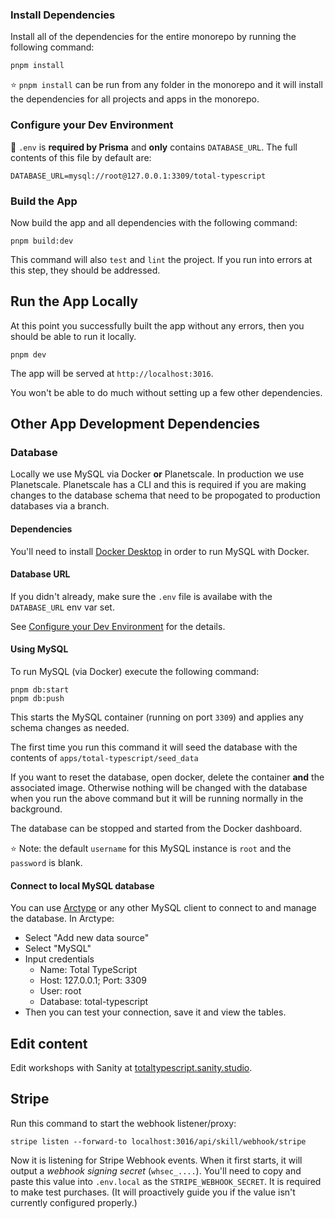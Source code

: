 ### Install Dependencies

Install all of the dependencies for the entire monorepo by running the following command:

```shell
pnpm install
```

⭐️ `pnpm install` can be run from any folder in the monorepo and it will install the dependencies for all projects and apps in the monorepo.

### Configure your Dev Environment

👋 `.env` is **required by Prisma** and **only** contains `DATABASE_URL`. The full contents
of this file by default are:

```shell
DATABASE_URL=mysql://root@127.0.0.1:3309/total-typescript
```

### Build the App

Now build the app and all dependencies with the following command:

```shell
pnpm build:dev
```

This command will also `test` and `lint` the project. If you run into errors at this step, they should be addressed.

## Run the App Locally

At this point you successfully built the app without any errors, then you should be able to run it locally.

```shell
pnpm dev
```

The app will be served at `http://localhost:3016`.

You won't be able to do much without setting up a few other dependencies.

## Other App Development Dependencies

### Database

Locally we use MySQL via Docker **or** Planetscale. In production we use Planetscale. Planetscale has a CLI and this is required if you are making changes to the database schema that need to be propogated to production databases via a branch.

#### Dependencies

You'll need to install [Docker Desktop](https://www.docker.com/products/docker-desktop/) in order to run MySQL with Docker.

#### Database URL

If you didn't already, make sure the `.env` file is availabe with the `DATABASE_URL` env var set.

See [Configure your Dev Environment](#configure-your-dev-environment) for the details.

#### Using MySQL

To run MySQL (via Docker) execute the following command:

```shell
pnpm db:start
pnpm db:push
```

This starts the MySQL container (running on port `3309`) and applies any schema changes as needed.

The first time you run this command it will seed the database with the contents of `apps/total-typescript/seed_data`

If you want to reset the database, open docker, delete the container **and** the associated image. Otherwise nothing will be changed with the database when you run the above command but it will be running normally in the background.

The database can be stopped and started from the Docker dashboard.

⭐️ Note: the default `username` for this MySQL instance is `root` and the `password` is blank.

#### Connect to local MySQL database

You can use [Arctype](https://arctype.com/) or any other MySQL client to connect to and manage the database. In Arctype:

- Select "Add new data source"
- Select "MySQL"
- Input credentials
  - Name: Total TypeScript
  - Host: 127.0.0.1; Port: 3309
  - User: root
  - Database: total-typescript
- Then you can test your connection, save it and view the tables.

## Edit content

Edit workshops with Sanity at [totaltypescript.sanity.studio](https://totaltypescript.sanity.studio/).

## Stripe

Run this command to start the webhook listener/proxy:

```
stripe listen --forward-to localhost:3016/api/skill/webhook/stripe
```

Now it is listening for Stripe Webhook events. When it first starts, it will output a _webhook signing secret_ (`whsec_....`). You'll need to copy and paste this value into `.env.local` as the `STRIPE_WEBHOOK_SECRET`. It is required to make test purchases. (It will proactively guide you if the value isn't currently configured properly.)

